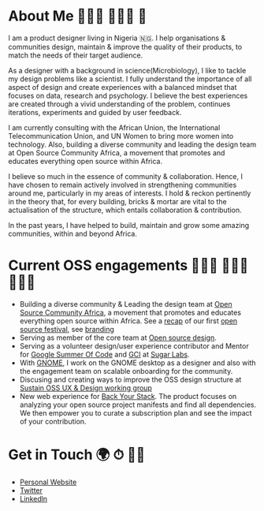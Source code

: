 # About Me 👩🏽‍🔬 👩🏽‍🎨 🥑
I am a product designer living in Nigeria 🇳🇬. I help organisations & communities design, maintain & improve the quality of their products, to match the needs of their target audience.

As a designer with a background in science(Microbiology), I like to tackle my design problems like a scientist. I fully understand the importance of all aspect of design and create experiences with a balanced mindset that focuses on data, research and psychology. I believe the best experiences are created through a vivid understanding of the problem, continues iterations, experiments and guided by user feedback.

I am currently consulting with the African Union, the International Telecommunication Union, and UN Women to bring more women into technology. Also, building a diverse community and leading the design team at Open Source Community Africa, a movement that promotes and educates everything open source within Africa.

I believe so much in the essence of community & collaboration. Hence, I have chosen to remain actively involved in strengthening communities around me, particularly in my areas of interests. I hold & reckon pertinently in the theory that, for every building, bricks & mortar are vital to the actualisation of the structure, which entails collaboration & contribution.

In the past years, I have helped to build, maintain and grow some amazing communities, within and beyond Africa.

# Current OSS engagements 👩🏽‍🎨 👷🏽‍♀️ 👩🏽‍💻
- Building a diverse community & Leading the design team at <a rel="Open Source Community Africa" href="https://twitter.com/oscafrica">Open Source Community Africa</a>, a movement that promotes and educates everything open source within Africa. See a <a rel="recap" href="https://blog.oscafrica.org/the-chronicles-of-open-source-festival-2020-ck84qc32s04zmzns18q5x8fjp">recap</a> of our first <a rel="Open Source Festival" href="https://festival.oscafrica.org/">open source festival</a>, see <a rel="branding" href="https://www.behance.net/gallery/95181035/Identity-Design-OSCA">branding<a/> 
- Serving as member of the core team at <a rel="Open Source Design" href="https://opensourcedesign.net/">Open source design</a>. 
- Serving as a volunteer design/user experience contributor and Mentor for <a rel="GSoC" href="https://summerofcode.withgoogle.com">Google Summer Of Code</a> and <a rel="GCI" href="https://codein.withgoogle.com/archive/">GCI</a> at <a rel="Sugar Lab" href="https://github.com/sugarlabs">Sugar Labs</a>.
- With <a rel="GNOME" href="https://www.gnome.org/">GNOME</a>, I work on the GNOME desktop as a designer and also with the engagement team on scalable onboarding for the community.
- Discusing and creating ways to improve the OSS design structure at <a rel="Sustain OSS UX & Design working group" href="https://discourse.sustainoss.org/t/design-ux-working-group/348">Sustain OSS UX & Design working group<a/>
- New web experience for <a rel="Back Your Stack" href="http://backyourstack.com/">Back Your Stack<a/>. The product focuses on analyzing your open source project manifests and find all dependencies. We then empower you to curate a subscription plan and see the impact of your contribution.

# Get in Touch 🌍 ⏱ 👍🏽
- <a rel="Personal Website" href="https://peaceojemeh.com/">Personal Website<a/>
- <a rel="Twitter" href="https://twitter.com/Peace_Ojemeh">Twitter<a/>
- <a rel="Linkedln" href="https://www.linkedin.com/in/peace-ojemeh-0b5bb2151/">Linkedln<a/>
